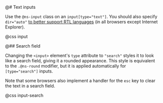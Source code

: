 @# Text inputs

Use the `@ns-input` class on an `input[type="text"]`. You should also specify `dir="auto"`
[to better support RTL languages](http://www.w3.org/International/questions/qa-html-dir#dirauto)
(in all browsers except Internet Explorer).

@css input

@## Search field

Changing the `<input>` element's `type` attribute to `"search"` styles it to look like a search
field, giving it a rounded appearance. This style is equivalent to the `.@ns-round` modifier, but it
is applied automatically for `[type="search"]` inputs.

Note that some browsers also implement a handler for the `esc` key to clear the text in a search field.

@css input-search
